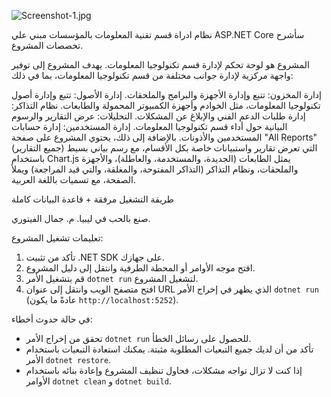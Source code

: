 ![Screenshot-1.jpg](https://i.postimg.cc/XY2HF1Bf/Screenshot-1.jpg)


نظام ادراة قسم تقنية المعلومات بالمؤسسات مبني علي ASP.NET Core سأشرح تخصصات المشروع.

المشروع هو لوحة تحكم لإدارة قسم تكنولوجيا المعلومات. يهدف المشروع إلى توفير واجهة مركزية لإدارة جوانب مختلفة من قسم تكنولوجيا المعلومات، بما في ذلك:

إدارة المخزون: تتبع وإدارة الأجهزة والبرامج والملحقات.
إدارة الأصول: تتبع وإدارة أصول تكنولوجيا المعلومات، مثل الخوادم وأجهزة الكمبيوتر المحمولة والطابعات.
نظام التذاكر: إدارة طلبات الدعم الفني والإبلاغ عن المشكلات.
التحليلات: عرض التقارير والرسوم البيانية حول أداء قسم تكنولوجيا المعلومات.
إدارة المستخدمين: إدارة حسابات المستخدمين والأذونات.
بالإضافة إلى ذلك، يحتوي المشروع على صفحة "All Reports" (جميع التقارير) التي تعرض تقارير واستبيانات خاصة بكل الأقسام، مع رسم بياني بسيط باستخدام Chart.js يمثل الطابعات (الجديدة، والمستخدمة، والعاطلة)، والأجهزة والملحقات، ونظام التذاكر (التذاكر المفتوحة، والمغلقة، والتي قيد المراجعة) ويملأ الصفحة، مع تسميات باللغة العربية.

طريقة التشغيل مرفقة + قاعدة البيانات كاملة

صنع بالحب في ليبيا. م. جمال الفيتوري.


تعليمات تشغيل المشروع:

1.  تأكد من تثبيت .NET SDK على جهازك.
2.  افتح موجه الأوامر أو المحطة الطرفية وانتقل إلى دليل المشروع.
3.  قم بتشغيل الأمر `dotnet run` لتشغيل المشروع.
4.  افتح متصفح الويب وانتقل إلى عنوان URL الذي يظهر في إخراج الأمر `dotnet run` (عادةً ما يكون `http://localhost:5252`).

في حالة حدوث أخطاء:

*   تحقق من إخراج الأمر `dotnet run` للحصول على رسائل الخطأ.
*   تأكد من أن لديك جميع التبعيات المطلوبة مثبتة. يمكنك استعادة التبعيات باستخدام الأمر `dotnet restore`.
*   إذا كنت لا تزال تواجه مشكلات، فحاول تنظيف المشروع وإعادة بنائه باستخدام الأوامر `dotnet clean` و `dotnet build`.
